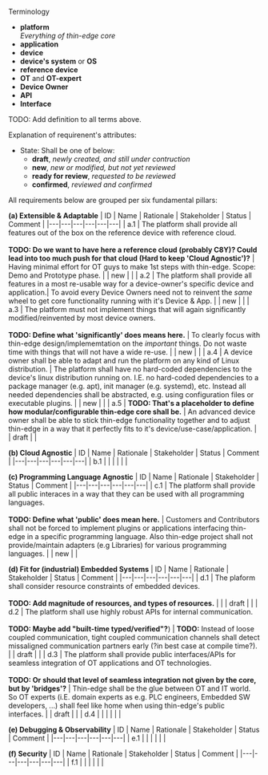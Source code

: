 

Terminology 
- **platform**<br/>
  _Everything of thin-edge core_
- **application**<br/>
- **device**<br/>
- **device's system** or **OS**<br/>
- **reference device**<br/>
- **OT** and **OT-expert**<br/>
- **Device Owner**<br/>
- **API**<br/>
- **Interface**<br/>

TODO: Add definition to all terms above.
  
Explanation of requirenent's attributes:

- State: Shall be one of below: 
  - **draft**,              _newly created, and still under contruction_
  - **new**,                _new or modified, but not yet reviewed_
  - **ready for review**,   _requested to be reviewed_
  - **confirmed**,          _reviewed and confirmed_

All requirements below are grouped per six fundamental pillars:

**(a) Extensible & Adaptable** 
| ID | Name | Rationale | Stakeholder | Status | Comment |
|---|---|---|---|---|---|
| a.1 | The platform shall provide all features out of the box on the reference device with reference cloud.<br/><br/>**TODO: Do we want to have here a reference cloud (probably C8Y)? Could lead into too much push for that cloud (Hard to keep 'Cloud Agnostic')?** | Having minimal effort for OT guys to make 1st steps with thin-edge. Scope: Demo and Prototype phase. |  | new |  |
| a.2 | The platform shall provide all features in a most re-usable way for a device-owner's specific device and application.| To avoid every Device Owners need not to reinvent the _same_ wheel to get core functionality running with it's Device & App. |  | new |  |
| a.3 | The platform must not implement things that will again significantly modified/reinvented by most device owners.<br/><br/>**TODO: Define what 'significantly' does means here.** | To clearly focus with thin-edge design/implememtation on the _important_ things. Do not waste time with things that will not have a wide re-use. |  |  new |  | 
| a.4 | A device owner shall be able to adapt and run the platform on any kind of Linux distribution. | The platform shall have no hard-coded dependencies to the device's linux distribution running on. I.E. no hard-coded dependencies to a package manager (e.g. apt), init manager (e.g. systemd), etc. Instead all needed dependencies shall be abstracted, e.g. using configuration files or executable plugins. |  | new |  |
| a.5 | **TODO: That's a placeholder to define how modular/configurable thin-edge core shall be.** | An advanced device owner shall be able to stick thin-edge functionality together and to adjust thin-edge in a way that it perfectly fits to it's device/use-case/application. |  | draft | |


**(b) Cloud Agnostic** 
| ID | Name | Rationale | Stakeholder | Status | Comment |
|---|---|---|---|---|---|
| b.1 |  |  |  |  |  |

**(c) Programming Language Agnostic** 
| ID | Name | Rationale | Stakeholder | Status | Comment |
|---|---|---|---|---|---|
| c.1 | The platform shall provide all public interaces in a way that they can be used with all programming languages.<br/><br/>**TODO: Define what 'public' does mean here.** | Customers and Contributors shall not be forced to implement plugins or applications interfacing thin-edge in a specific programming language. Also thin-edge project shall not provide/maintain adapters (e.g Libraries) for various programming languages. |  | new |  |


**(d) Fit for (industrial) Embedded Systems** 
| ID | Name | Rationale | Stakeholder | Status | Comment |
|---|---|---|---|---|---|
| d.1 | The plaform shall consider resource constraints of embedded devices.<br/><br/>**TODO: Add magnitude of resources, and types of resources.** |  |  | draft |  |
| d.2 | The platform shall use highly robust APIs for internal communication.<br/><br/>**TODO: Maybe add "built-time typed/verified"?**) | **TODO:** Instead of loose coupled communication, tight coupled communication channels shall detect missaligned communication partners early (?in best case at compile time?). |  | draft |  |
| d.3 | The platform shall provide public interfaces/APIs for seamless integration of OT applications and OT technologies.<br/><br/>**TODO: Or should that level of seamless integration not given by the core, but by 'bridges'?** | Thin-edge shall be the glue between OT and IT world. So OT experts (i.E. domain experts as e.g. PLC engineers, Embedded SW developers, ...) shall feel like home when using thin-edge's public interfaces. |  | draft |  |
| d.4 |  |  |  |  |  |


**(e) Debugging & Observability** 
| ID | Name | Rationale | Stakeholder | Status | Comment |
|---|---|---|---|---|---|
| e.1 |  |  |  |  |  |


**(f) Security** 
| ID | Name | Rationale | Stakeholder | Status | Comment |
|---|---|---|---|---|---|
| f.1 |  |  |  |  |  |

